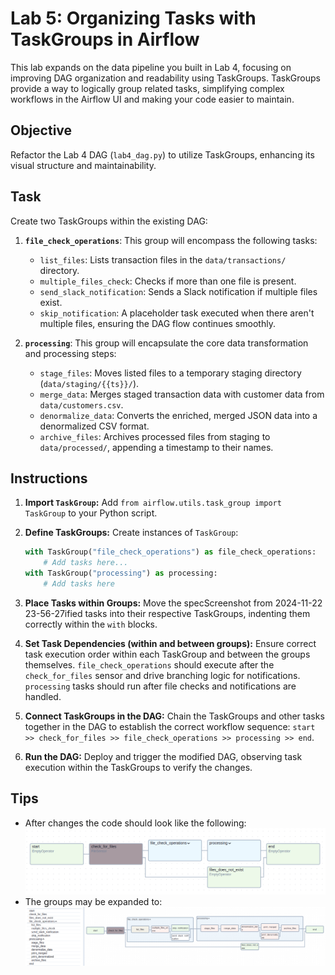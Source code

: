 # Lab 5: Organizing Tasks with TaskGroups in Airflow

This lab expands on the data pipeline you built in Lab 4, focusing on improving DAG organization and readability using TaskGroups. TaskGroups provide a way to logically group related tasks, simplifying complex workflows in the Airflow UI and making your code easier to maintain.

## Objective

Refactor the Lab 4 DAG (`lab4_dag.py`) to utilize TaskGroups, enhancing its visual structure and maintainability.

## Task

Create two TaskGroups within the existing DAG:

1. **`file_check_operations`**: This group will encompass the following tasks:
    - `list_files`: Lists transaction files in the `data/transactions/` directory.
    - `multiple_files_check`: Checks if more than one file is present.
    - `send_slack_notification`: Sends a Slack notification if multiple files exist.
    - `skip_notification`: A placeholder task executed when there aren't multiple files, ensuring the DAG flow continues smoothly.

2. **`processing`**: This group will encapsulate the core data transformation and processing steps:
    - `stage_files`: Moves listed files to a temporary staging directory (`data/staging/{{ts}}/`).
    - `merge_data`: Merges staged transaction data with customer data from `data/customers.csv`.
    - `denormalize_data`: Converts the enriched, merged JSON data into a denormalized CSV format.
    - `archive_files`: Archives processed files from staging to `data/processed/`, appending a timestamp to their names.

## Instructions

1. **Import `TaskGroup`:** Add `from airflow.utils.task_group import TaskGroup` to your Python script.

2. **Define TaskGroups:** Create instances of `TaskGroup`:
   ```python
   with TaskGroup("file_check_operations") as file_check_operations:
       # Add tasks here...
   with TaskGroup("processing") as processing:
       # Add tasks here
   ```

3. **Place Tasks within Groups:**  Move the specScreenshot from 2024-11-22 23-56-27ified tasks into their respective TaskGroups, indenting them correctly within the `with` blocks.

4. **Set Task Dependencies (within and between groups):**  Ensure correct task execution order within each TaskGroup and between the groups themselves. `file_check_operations` should execute after the `check_for_files` sensor and drive branching logic for notifications. `processing` tasks should run after file checks and notifications are handled.

5. **Connect TaskGroups in the DAG:** Chain the TaskGroups and other tasks together in the DAG to establish the correct workflow sequence: `start >> check_for_files >> file_check_operations >> processing >> end`.


6. **Run the DAG:** Deploy and trigger the modified DAG, observing task execution within the TaskGroups to verify the changes.

## Tips
- After changes the code should look like the following:
![task_groups](task_groups.png)
- The groups may be expanded to:
![task_groups_expanded](task_groups_expanded.png)